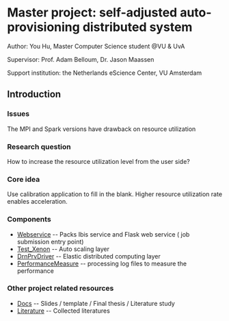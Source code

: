 # Master project: self-adjusted auto-provisioning distributed system
Author: You Hu, Master Computer Science student @VU & UvA

Supervisor: Prof. Adam Belloum, Dr. Jason Maassen

Support institution: the Netherlands eScience Center, VU Amsterdam

## Introduction

### Issues
The MPI and Spark versions have drawback on resource utilization
### Research question
How to increase the resource utilization level from the user side?
### Core idea
Use calibration application to fill in the blank. Higher resource utilization rate enables acceleration.

### Components
* [Webservice](Webservice) -- Packs Ibis service and Flask web service ( job submission entry point)
* [Test_Xenon](Test_Xenon) -- Auto scaling layer
* [DrnPrvDriver](DynPrvDriver) -- Elastic distributed computing layer
* [PerformanceMeasure](PerformanceMeasure) -- processing log files to measure the performance


### Other project related resources
* [Docs](Docs) -- Slides / template / Final thesis / Literature study
* [Literature](Literature) -- Collected literatures
